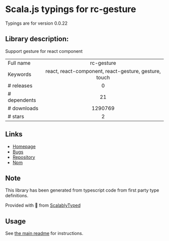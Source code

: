 
# Scala.js typings for rc-gesture

Typings are for version 0.0.22

## Library description:
Support gesture for react component

|                    |                 |
| ------------------ | :-------------: |
| Full name          | rc-gesture |
| Keywords           | react, react-component, react-gesture, gesture, touch |
| # releases         | 0 |
| # dependents       | 21 |
| # downloads        | 1290769 |
| # stars            | 2 |

## Links
- [Homepage](http://github.com/react-component/gesture/)
- [Bugs](http://github.com/react-component/gesture/issues)
- [Repository](https://github.com/react-component/gesture)
- [Npm](https://www.npmjs.com/package/rc-gesture)
    


## Note
This library has been generated from typescript code from first party type definitions.

Provided with :purple_heart: from [ScalablyTyped](https://github.com/oyvindberg/ScalablyTyped)

## Usage
See [the main readme](../../readme.md) for instructions.


